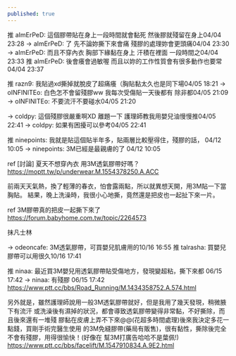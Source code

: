 ```yaml
---
published: true
---
```

推 aImErPeD: 這個膠帶貼在身上一段時間就會黏死 然後膠就殘留在身上04/04 23:28
→ aImErPeD: 了 先不論妳撕下來會痛 殘膠的處理妳會更頭痛04/04 23:30
→ aImErPeD: 而且不穿內衣 胸部下緣黏在身上 汗積在裡面 一段時間之04/04 23:33
推 aImErPeD: 後會癢會過敏喔 而且以妳的工作性質會有很多動作也要常04/04 23:37

推 razn9: 我貼過xd撕掉就脫皮了超痛癢（胸貼黏太久也是同下場04/05 18:21
→ oINFINITEo: 白色怎不會留殘膠ww 我每次受傷貼一天後都有  除非都04/05 21:09
→ oINFINITEo: 不要流汗不要碰水04/05 21:20

→ coldpy: 這個殘膠很嚴重啊XD 離題一下 護理師教我用嬰兒油慢慢推04/05 22:41
→ coldpy:  如果有困擾可以參考04/05 22:41

推 ninepoints: 我就是貼這個貼半年多，貼兩層比較壓得住，殘膠的話， 04/12 10:05
→ ninepoints: 3M已經是最親膚的了 04/12 10:05

ref
[討論] 夏天不想穿內衣 用3M透氣膠帶好嗎？
https://moptt.tw/p/underwear.M.1554378250.A.ACC

前兩天天氣熱，換了輕薄的春衣，怕會露兩點，所以就異想天開，用3M貼一下當胸貼。
結果，晚上洗澡時，我很小心地撕，竟然還是把皮也一起扯下來一片。

ref
3M膠帶真的把皮一起撕下來了
https://forum.babyhome.com.tw/topic/2264573

抹凡士林

→ odeoncafe: 3M透氣膠帶，可買嬰兒肌膚用的10/16 16:55
推 talrasha: 買嬰兒膠帶可以用很久10/16 17:41

推 ninaa: 最近買3M嬰兒用透氣膠帶貼受傷地方，發現變超粘，撕下來都 06/15 17:42
→ ninaa: 有殘膠 06/15 17:42
  https://www.ptt.cc/bbs/Road_Running/M.1434358752.A.574.html
  
另外就是，雖然護理師說用一般3M透氣膠帶就好，但是我用了幾天發現，稍微腋下有流汗
或洗澡後有濕掉的狀況，都會導致透氣膠帶變得非常黏，不好撕除，而且後來還有一堆殘
膠黏在皮膚上弄不下來@@(花超多時間處理)後來我決定多花一點錢，買剛手術完醫生使用
的3M免縫膠帶(藥局有販售)，很有黏性，撕除後完全不會有殘膠，用得很愉快！(好像在
幫3M打廣告哈哈不是葉佩!)
  https://www.ptt.cc/bbs/facelift/M.1547910834.A.9E2.html